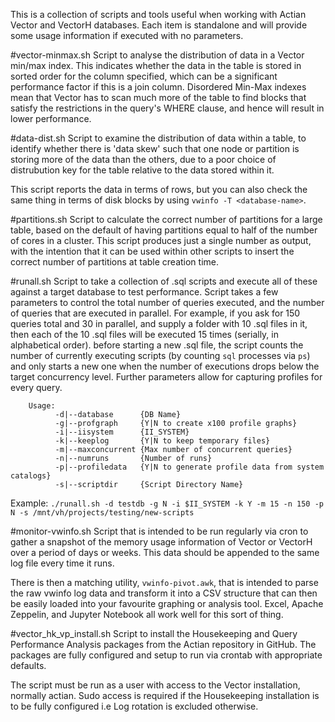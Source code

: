 This is a collection of scripts and tools useful when working with Actian Vector and VectorH databases.
Each item is standalone and will provide some usage information if executed with no parameters.

#vector-minmax.sh
Script to analyse the distribution of data in a Vector min/max index. This indicates whether the data in the table is stored in sorted order for the column specified, which can be a significant performance factor if this is a join column. Disordered Min-Max indexes mean that Vector has to scan much more of the table to find blocks that satisfy the restrictions in the query's WHERE clause, and hence will result in lower performance.

#data-dist.sh
Script to examine the distribution of data within a table, to identify whether there is 'data skew' such that one node or partition is storing more of the data than the others, due to a poor choice of distrubution key for the table relative to the data stored within it. 

This script reports the data in terms of rows, but you can also check the same thing in terms of disk blocks by using `vwinfo -T <database-name>`.

#partitions.sh 
Script to calculate the correct number of partitions for a large table, based on the default of having partitions equal to half of the number of cores in a cluster. This script produces just a single number as output, with the intention that it can be used within other scripts to insert the correct number of partitions at table creation time.

#runall.sh
Script to take a collection of .sql scripts and execute all of these against a target database to test performance. Script takes a few parameters to control the total number of queries executed, and the number of queries that are executed in parallel. For example, if you ask for 150 queries total and 30 in parallel, and supply a folder with 10 .sql files in it, then each of the 10 .sql files will be executed 15 times (serially, in alphabetical order). before starting a new .sql file, the script counts the number of currently executing scripts (by counting `sql` processes via `ps`) and only starts a new one when the number of executions drops below the target concurrency level. Further parameters allow for capturing profiles for every query.
```
    Usage:
          -d|--database      {DB Name}
          -g|--profgraph     {Y|N to create x100 profile graphs}
          -i|--iisystem      {II_SYSTEM}
          -k|--keeplog       {Y|N to keep temporary files}
          -m|--maxconcurrent {Max number of concurrent queries}
          -n|--numruns       {Number of runs}
          -p|--profiledata   {Y|N to generate profile data from system catalogs}
          -s|--scriptdir     {Script Directory Name}
```
Example: `./runall.sh -d testdb -g N -i $II_SYSTEM -k Y -m 15 -n 150 -p N -s /mnt/vh/projects/testing/new-scripts`

#monitor-vwinfo.sh
Script that is intended to be run regularly via cron to gather a snapshot of the memory usage information of Vector or VectorH over a period of days or weeks. This data should be appended to the same log file every time it runs.

There is then a matching utility, `vwinfo-pivot.awk`, that is intended to parse the raw vwinfo log data and transform it into a CSV structure that can then be easily loaded into your favourite graphing or analysis tool. Excel, Apache Zeppelin, and Jupyter Notebook all work well for this sort of thing.

#vector_hk_vp_install.sh
Script to install the Housekeeping and Query Performance Analysis packages from the Actian repository in GitHub. The packages are fully configured and setup to run via crontab with appropriate defaults.  

The script must be run as a user with access to the Vector installation, normally actian. Sudo access is required if the Housekeeping installation is to be fully configured i.e Log rotation is excluded otherwise.
